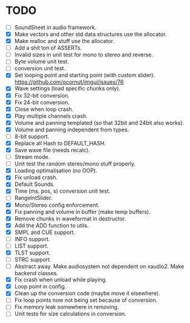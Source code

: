 # TODO

- [ ] SoundSheet in audio framework.
- [X] Make vectors and other std data structures use the allocator.
- [X] Make malloc and stuff use the allocator.
- [ ] Add a shit ton of ASSERTs.
- [ ] Invalid sizes in unit test for mono to stereo and reverse.
- [ ] Byte volume unit test.
- [ ] conversion unit test.
- [X] Set looping point and starting point (with custom slider). https://github.com/ocornut/imgui/issues/76
- [X] Wave settings (load specific chunks only).
- [X] Fix 32-bit conversion.
- [X] Fix 24-bit conversion.
- [X] Close when loop crash.
- [X] Play multiple channels crash.
- [X] Volume and panning templated (so that 32bit and 24bit also works).
- [X] Volume and panning independent from types.
- [ ] 8-bit support.
- [X] Replace all Hash to DEFAULT_HASH.
- [X] Save wave file (needs recalc).
- [ ] Stream mode.
- [ ] Unit test the random stereo/mono stuff properly.
- [X] Loading optimalisation (no OOP).
- [X] Fix unload crash.
- [X] Default Sounds.
- [X] Time (ms, pos, s) conversion unit test.
- [ ] RangeIntSlider.
- [X] Mono/Stereo config enforcement.
- [X] Fix panning and volume in buffer (make temp buffers).
- [X] Remove chunks in waveformat in destructor.
- [X] Add the ADD function to utils.
- [X] SMPL and CUE support.
- [ ] INFO support.
- [ ] LIST support.
- [X] TLST support.
- [ ] STRC support.
- [ ] Abstract away. Make audiosystem not dependent on xaudio2. Make backend classes.
- [X] Fix crash when unload while playing.
- [X] Loop point in config.
- [X] Clean up the conversion code (maybe move it elsewhere).
- [ ] Fix loop points now not being set because of conversion.
- [ ] Fix memory leak somewhere in removing.
- [ ] Unit tests for size calculations in conversion.